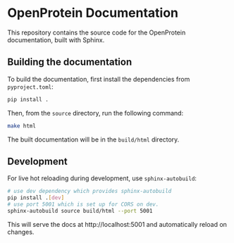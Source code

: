 # OpenProtein Documentation

This repository contains the source code for the OpenProtein documentation, built with Sphinx.

## Building the documentation

To build the documentation, first install the dependencies from `pyproject.toml`:

```bash
pip install .
```

Then, from the `source` directory, run the following command:

```bash
make html
```

The built documentation will be in the `build/html` directory.

## Development

For live hot reloading during development, use `sphinx-autobuild`:

```bash
# use dev dependency which provides sphinx-autobuild
pip install .[dev]
# use port 5001 which is set up for CORS on dev.
sphinx-autobuild source build/html --port 5001
```

This will serve the docs at http://localhost:5001 and automatically reload on changes.
